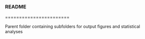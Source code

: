 ### README

=======================

Parent folder containing subfolders for output figures and statistical analyses
